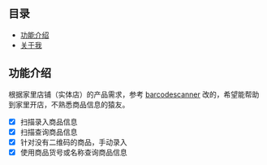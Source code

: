 ## 目录
* [功能介绍](#功能介绍)
* [关于我](#关于我)

## 功能介绍
根据家里店铺（实体店）的产品需求，参考 [barcodescanner](https://github.com/dm77/barcodescanner) 改的，希望能帮助到家里开店，不熟悉商品信息的猿友。
- [x] 扫描录入商品信息
- [x] 扫描查询商品信息
- [x] 针对没有二维码的商品，手动录入
- [x] 使用商品货号或名称查询商品信息
